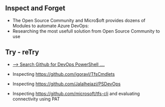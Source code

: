 
## Inspect and Forget

- The Open Source Community and Micro$oft provides dozens of Modules to automate Azure DevOps: 
- Researching the most usefull solution from Open Source Community to use 


## Try - reTry

- [--> Search Github for DevOps PowerShell ....](https://github.com/search?q=devops+powershell)

- Inspecting https://github.com/igoravl/TfsCmdlets 

- Inspecting https://github.com/Jalalhejazi/PSDevOps 

- Inspecting https://github.com/microsoft/tfs-cli and evaluating connectivity using PAT  
